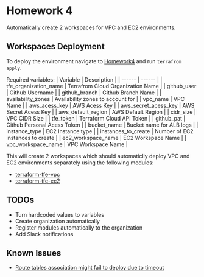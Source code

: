 # Homework 4
Automatically create 2 workspaces for VPC and EC2 environments.

## Workspaces Deployment
To deploy the environment navigate to [Homework4](Homework4/TFC) and run ```terrafrom apply```.

Required variables:
| Variable | Description |
| ------ | ------ |
| tfe_organization_name | Terrafrom Cloud Organization Name |
| github_user | Github Username |
| github_branch | Github Branch Name |
| availability_zones | Availability zones to account for |
| vpc_name | VPC Name |
| aws_acess_key | AWS Acess Key |
| aws_secret_acess_key | AWS Secret Acess Key |
| aws_default_region | AWS Default Region |
| cidr_size | VPC CIDR Size |
| tfe_token | Terraform Cloud API Token |
| github_pat | Github Personal Acess Token |
| bucket_name | Bucket name for ALB logs |
| instance_type | EC2 Instance type |
| instances_to_create | Number of EC2 instances to create |
| ec2_workspace_name | EC2 Workspace Name |
| vpc_workspace_name | VPC Workspace Name |

This will create 2 workspaces which should automaticlly deploy VPC and EC2 environments separately using  the following modules:
- [terraform-tfe-vpc](https://github.com/benbense/terraform-tfe-vpc)
- [terraform-tfe-ec2](https://github.com/benbense/terraform-tfe-ec2)

## TODOs
- Turn hardcoded values to variables
- Create organization automatically
- Register modules automatically to the organization
- Add Slack notifications

## Known Issues
- [Route tables association might fail to deploy due to timeout](https://github.com/hashicorp/terraform-provider-aws/issues/21032)
